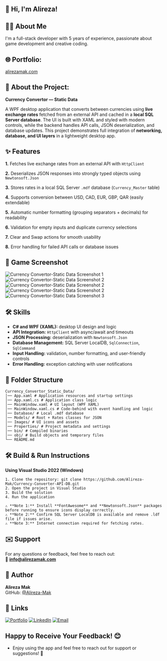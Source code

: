 ## 👋 Hi, I'm Alireza!


## 👨‍💻 About Me
I'm a full-stack developer with 5 years of experience, passionate about game development and creative coding.

## 🌐 Portfolio:
[alirezamak.com](https://alirezamak.com)


## 🚀 About the Project: 
**Currency Convertor — Static Data**

A WPF desktop application that converts between currencies using **live exchange rates** fetched from an external API and cached in a **local SQL Server database**. The UI is built with XAML and styled with modern controls, while the backend handles API calls, JSON deserialization, and database updates. This project demonstrates full integration of **networking, database, and UI layers** in a lightweight desktop app.

## ✨ Features

**1.** Fetches live exchange rates from an external API with `HttpClient`  

**2.** Deserializes JSON responses into strongly typed objects using `Newtonsoft.Json`  

**3.** Stores rates in a local SQL Server `.mdf` database (`Currency_Master` table)  

**4.** Supports conversion between USD, CAD, EUR, GBP, QAR (easily extendable)  

**5.** Automatic number formatting (grouping separators + decimals) for readability  

**6.** Validation for empty inputs and duplicate currency selections  

**7.** Clear and Swap actions for smooth usability  

**8.** Error handling for failed API calls or database issues  


## 📸 Game Screenshot

![Currency Convertor-Static Data Screenshot 1](https://alirezamak.com/wp-content/uploads/Currency-Convertor-DB-and-API-1.png)
![Currency Convertor-Static Data Screenshot 2](https://alirezamak.com/wp-content/uploads/Currency-Convertor-DB-and-API-2.png)
![Currency Convertor-Static Data Screenshot 2](https://alirezamak.com/wp-content/uploads/Currency-Convertor-DB-and-API-3.png)
![Currency Convertor-Static Data Screenshot 2](https://alirezamak.com/wp-content/uploads/Currency-Convertor-DB-and-API-4.png)
![Currency Convertor-Static Data Screenshot 3](https://alirezamak.com/wp-content/uploads/Currency-Convertor-DB-and-API-5.png)


## 🛠 Skills

- **C# and WPF (XAML):** desktop UI design and logic  
- **API Integration:** `HttpClient` with async/await and timeouts  
- **JSON Processing:** deserialization with `Newtonsoft.Json`  
- **Database Management:** SQL Server LocalDB, `SqlConnection`, `SqlCommand`  
- **Input Handling:** validation, number formatting, and user-friendly controls  
- **Error Handling:** exception catching with user notifications  


## 📁 Folder Structure

```
Currency_Convertor_Static_Data/
│── App.xaml # Application resources and startup settings
│── App.xaml.cs # Application class logic
│── MainWindow.xaml # UI layout (WPF XAML)
│── MainWindow.xaml.cs # Code-behind with event handling and logic
│── Database/ # Local .mdf database
│── Models/ # Root + Rates classes for JSON
│── Images/ # UI icons and assets
│── Properties/ # Project metadata and settings
│── bin/ # Compiled binaries
│── obj/ # Build objects and temporary files
└── README.md
```


## 🛠️ Build & Run Instructions

**Using Visual Studio 2022 (Windows)**
```
1. Clone the repository: git clone https://github.com/Alireza-Mak/Currency-Converter-API-DB.git
2. Open the project in Visual Studio  
3. Build the solution  
4. Run the application  

⚠️ **Note 1:** Install **FontAwesome** and **Newtonsoft.Json** packages before running to ensure icons display correctly.  
⚠️ **Note 2:** Confirm SQL Server LocalDB is available and remove .ldf file if issues arise.
⚠️ **Note 3:** Internet connection required for fetching rates.
```

## ✉️ Support

For any questions or feedback, feel free to reach out:  
📧 **info@alirezamak.com**


## 👤 Author

**Alireza Mak**  
GitHub: [@Alireza-Mak](https://github.com/Alireza-Mak)


## 🔗 Links
[![Portfolio](https://img.shields.io/badge/My_Portfolio-000?style=for-the-badge&logo=ko-fi&logoColor=white)](https://alirezamak.com/)
[![LinkedIn](https://img.shields.io/badge/LinkedIn-0A66C2?style=for-the-badge&logo=linkedin&logoColor=white)](https://www.linkedin.com/in/alireza-mak/)
[![Email](https://img.shields.io/badge/Email-D14836?style=for-the-badge&logo=gmail&logoColor=white)](mailto:info@alirezamak.com)


## Happy to Receive Your Feedback! 😊
- Enjoy using the app and feel free to reach out for support or suggestions! 🎉